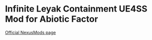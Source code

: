 # Infinite Leyak Containment UE4SS Mod for Abiotic Factor

[Official NexusMods page](https://www.nexusmods.com/abioticfactor/mods/41)